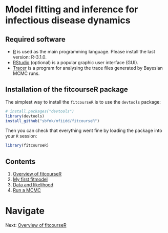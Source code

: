 # Model fitting and inference for infectious disease dynamics

## Required software
* [R](http://cran.r-project.org) is used as the main programming language. Please install the last version: R-3.1.0. 
* [RStudio](http://www.rstudio.com/products/rstudio/download/) (optional) is a popular graphic user interface (GUI).
* [Tracer](http://tree.bio.ed.ac.uk/software/tracer) is a program for analysing the trace files generated by Bayesian MCMC runs.

## Installation of the fitcourseR package

The simplest way to install the `fitcourseR` is to use the `devtools` package:


```r
# install.packages("devtools")
library(devtools)
install_github("sbfnk/mfiidd/fitcourseR")
```

Then you can check that everything went fine by loading the package into your `R` session:


```r
library(fitcourseR)
```

## Contents

1. [Overview of fitcourseR](fitcourseR.md)
2. [My first fitmodel](first_fitmodel.md)
3. [Data and likelihood](data_likelihood.md)
4. [Run a MCMC](mcmc.md)


# Navigate
Next: [Overview of fitcourseR](fitcourseR.md)
